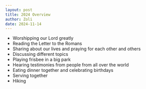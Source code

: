 ```yaml
---
layout: post
title: 2024 Overview
author: Zoli
date: 2024-11-14
---
```


- Worshipping our Lord greatly
- Reading the Letter to the Romans
- Sharing about our lives and praying for each other and others
- Discussing different topics
- Playing frisbee in a big park
- Hearing testimonies from people from all over the world
- Eating dinner together and celebrating birthdays
- Serving together
- Hiking
